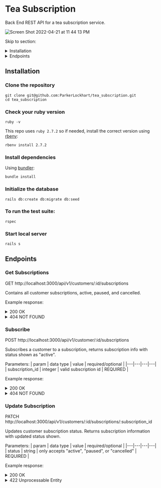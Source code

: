 # Tea Subscription

Back End REST API for a tea subscription service.

![Screen Shot 2022-04-21 at 11 44 13 PM](https://user-images.githubusercontent.com/88950699/164604853-966eb0a1-db6f-49e4-9b4b-fdaa02fc6bc1.png)

Skip to section: 
<details>
  <summary> Installation </summary>
  
  - [Clone repo](#clone-the-repository)
  - [Ruby version](#check-your-ruby-version)
  - [Dependencies](#install-dependencies)
  - [How to run the test suite](#to-run-the-test-suite)
  - [Start local server](#start-local-server)
</details>

<details>
  <summary> Endpoints </summary>
  
  - [Show all customer subscriptions](#get-subscriptions)
  - [Subscribe customer to new subscription](#subscribe)
  - [Cancel or pause customer subscription](#update-subscription)
  
</details>




## Installation

### Clone the repository 
``` 
git clone git@github.com:ParkerLockhart/tea_subscription.git
cd tea_subscription
```

### Check your ruby version
```
ruby -v
```
This repo uses `ruby 2.7.2`  so if needed, install the correct version using [rbenv](https://github.com/rbenv/rbenv):

```
rbenv install 2.7.2
```

### Install dependencies
 
 Using [bundler](https://bundler.io/):
 ```
bundle install
```

### Initialize the database 
```
rails db:create db:migrate db:seed
```

### To run the test suite:

```
rspec 
```

### Start local server 
```
rails s
```

## Endpoints 

### Get Subscriptions

GET http://localhost:3000/api/v1/customers/:id/subscriptions

Contains all customer subscriptions, active, paused, and cancelled.

Example response:

<details>
  <summary> 200 OK </summary>

```
{
    "data": [
        {
            "id": "1",
            "type": "customer_subscription",
            "attributes": {
                "status": "active",
                "title": "Green Sampler",
                "price": 3425,
                "frequency": "monthly"
            }
        }
    ]
}
```
</details>


<details>
  <summary> 404 NOT FOUND </summary>

```
{
    "errors": "Couldn't find Customer with 'id'=68"
}
```
</details>

### Subscribe

POST http://localhost:3000/api/v1/customer/:id/subscriptions

Subscribes a customer to a subscription, returns subscription info with status shown as "active".  

Parameters: 
 | param | data type | value | required/optional |
 |---|---|---|---|
 | subscription_id | integer | valid subscription id | REQUIRED |

Example response: 

<details>
  <summary> 200 OK </summary>

```
{
    "data": {
        "id": "1",
        "type": "customer_subscription",
        "attributes": {
            "status": "active",
            "title": "Green Sampler",
            "price": 3425,
            "frequency": "monthly"
        }
    }
}
```
</details>

<details>
  <summary> 404 NOT FOUND </summary>

```
{
    "errors": "Couldn't find Subscription with 'id'=81"
}
```
</details>

### Update Subscription

PATCH http://localhost:3000/api/v1/customers/:id/subscriptions/:subscription_id

Updates customer subscription status. Returns subscription information with updated status shown.

Parameters:
 | param | data type | value | required/optional |
 |---|---|---|---|
 | status | string | only accepts "active", "paused", or "cancelled" | REQUIRED |

Example response: 

<details>
  <summary> 200 OK </summary>

  ```
{
    "data": {
        "id": "1",
        "type": "customer_subscription",
        "attributes": {
            "status": "cancelled",
            "title": "Green Sampler",
            "price": 3425,
            "frequency": "monthly"
        }
    }
}
```
</details>

<details>
  <summary> 422 Unprocessable Entity </summary>
  
  ```
{
    "errors": "Unable to update customer subscription status. Status can only be 'active', 'paused', or 'cancelled'."
}
  ```
</details>
